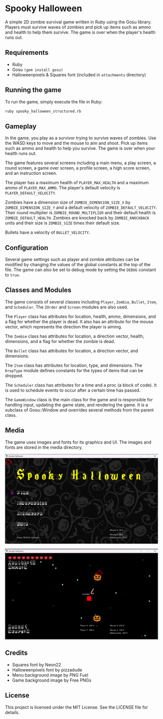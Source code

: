 # Spooky Halloween

A simple 2D zombie survival game written in Ruby using the Gosu library. Players must survive waves of zombies and pick up items such as ammo and health to help them survive. The game is over when the player's health runs out.
## Requirements

- Ruby
- Gosu `(gem install gosu)`
- Halloweenpixels & Squares font (included in `attachments` directory)

## Running the game

To run the game, simply execute the file in Ruby:

``` sh
ruby spooky_halloween_structured.rb
```

## Gameplay

In the game, you play as a survivor trying to survive waves of zombies. Use the WASD keys to move and the mouse to aim and shoot. Pick up items such as ammo and health to help you survive. The game is over when your health runs out.

The game features several screens including a main menu, a play screen, a round screen, a game over screen, a profile screen, a high score screen, and an instruction screen.

The player has a maximum health of `PLAYER_MAX_HEALTH` and a maximum ammo of `PLAYER_MAX_AMMO`. The player's default velocity is `PLAYER_DEFAULT_VELOCITY`.

Zombies have a dimension size of `ZOMBIE_DIMENSION_SIZE_X` by `ZOMBIE_DIMENSION_SIZE_Y` and a default velocity of `ZOMBIE_DEFAULT_VELOCITY`. Their round multiplier is `ZOMBIE_ROUND_MULTIPLIER` and their default health is `ZOMBIE_DEFAULT_HEALTH`. Zombies are knocked back by `ZOMBIE_KNOCKBACK` units and their size is `ZOMBIE_SIZE` times their default size.

Bullets have a velocity of `BULLET_VELOCITY`.
## Configuration

Several game settings such as player and zombie attributes can be modified by changing the values of the global constants at the top of the file. The game can also be set to debug mode by setting the `DEBUG` constant to `true`.
## Classes and Modules

The game consists of several classes including `Player`, `Zombie`, `Bullet`, `Item`, and `Scheduler`. The `ZOrder` and `Screen` modules are also used.

The `Player` class has attributes for location, health, ammo, dimensions, and a flag for whether the player is dead. It also has an attribute for the mouse vector, which represents the direction the player is aiming.

The `Zombie` class has attributes for location, a direction vector, health, dimensions, and a flag for whether the zombie is dead.

The `Bullet` class has attributes for location, a direction vector, and dimensions.

The `Item` class has attributes for location, type, and dimensions. The `DropType` module defines constants for the types of items that can be dropped.

The `Scheduler` class has attributes for a time and a proc (a block of code). It is used to schedule events to occur after a certain time has passed.

The `GameWindow` class is the main class for the game and is responsible for handling input, updating the game state, and rendering the game. It is a subclass of Gosu::Window and overrides several methods from the parent class.
## Media

The game uses images and fonts for its graphics and UI. The images and fonts are stored in the media directory.

![alt text](/attachments/1.png)

![alt text](/attachments/2.png)
## Credits

- Squares font by Neon22
- Halloweenpixels font by pizzadude
- Menu background image by PNG Fuel
- Game background image by Free PNGs
## License

This project is licensed under the MIT License. See the LICENSE file for details.